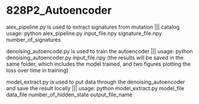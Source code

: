 # 828P2_Autoencoder

alex_pipeline.py is used to extract signatures from mutation ||| catalog usage: python alex_pipeline.py input_file.npy signature_file.npy number_of_signatures


denoising_autoencode.py is used to train the autoencoder ||| usage: python denoising_autoencoder.py input_file.npy (the results will be saved in the same folder, which includes the model trained, and two figures plotting the loss over time in training)


model_extract.py is used to put data through the denoising_autoencoder and save the result locally ||| usage: python model_extract.py model_file data_file number_of_hidden_state output_file_name
